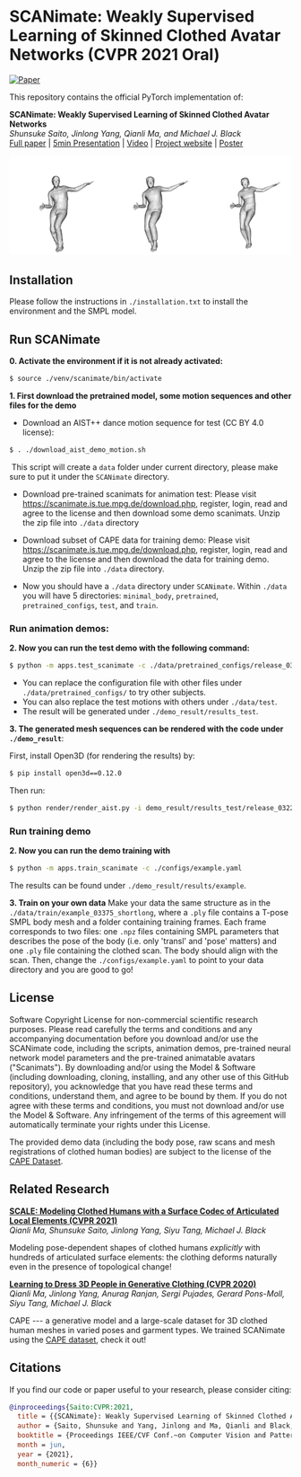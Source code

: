 # SCANimate: Weakly Supervised Learning of Skinned Clothed Avatar Networks (CVPR 2021 Oral)

[![Paper](https://img.shields.io/badge/arXiv-Paper-b31b1b.svg)](https://arxiv.org/pdf/2104.03313)

This repository contains the official PyTorch implementation of:

**SCANimate: Weakly Supervised Learning of Skinned Clothed Avatar Networks** <br>*Shunsuke Saito, Jinlong Yang, Qianli Ma, and Michael J. Black* <br>[Full paper](https://arxiv.org/pdf/2104.03313.pdf) | [5min Presentation](https://youtu.be/EeNFvmNuuog) | [Video](https://youtu.be/ohavL55Oznw) | [Project website](https://scanimate.is.tue.mpg.de/) | [Poster](https://scanimate.is.tue.mpg.de/media/upload/poster/CVPR_poster_SCANimate.pdf)

![](teaser/aist_0.gif)


## Installation
Please follow the instructions in `./installation.txt` to install the environment and the SMPL model.

## Run SCANimate
**0. Activate the environment if it is not already activated:**
```sh
$ source ./venv/scanimate/bin/activate
```

**1. First download the pretrained model, some motion sequences and other files for the demo**

- Download an AIST++ dance motion sequence for test (CC BY 4.0 license):

```sh
$ . ./download_aist_demo_motion.sh
```
​		This script will create a `data` folder under current directory, please make sure to put it under the `SCANimate` directory.

- Download pre-trained scanimats for animation test:
  Please visit https://scanimate.is.tue.mpg.de/download.php, register, login, read and agree to the license and then download some demo scanimats.
  Unzip the zip file into `./data` directory

- Download subset of CAPE data for training demo:
  Please visit https://scanimate.is.tue.mpg.de/download.php, register, login, read and agree to the license and then download the data for training demo.
  Unzip the zip file into `./data` directory.

- Now you should have a `./data` directory under `SCANimate`. Within `./data` you will have 5 directories: `minimal_body`, `pretrained`, `pretrained_configs`, `test`, and `train`.


### Run animation demos:
**2. Now you can run the test demo with the following command:**

```sh
$ python -m apps.test_scanimate -c ./data/pretrained_configs/release_03223_shortlong.yaml -t ./data/test/gLO_sBM_cAll_d14_mLO1_ch05
```
- You can replace the configuration file with other files under `./data/pretrained_configs/` to try other subjects.
- You can also replace the test motions with others under `./data/test`.
- The result will be generated under `./demo_result/results_test`.

**3. The generated mesh sequences can be rendered with the code under `./demo_result`**:

First, install Open3D (for rendering the results) by:

```sh
$ pip install open3d==0.12.0
```

Then run:

```sh
$ python render/render_aist.py -i demo_result/results_test/release_03223_shortlong_test_gLO_sBM_cAll_d14_mLO1_ch05/ -o demo_result
```
### Run training demo
**2. Now you can run the demo training with**
```sh
$ python -m apps.train_scanimate -c ./configs/example.yaml
```
The results can be found under `./demo_result/results/example`.

**3. Train on your own data**
Make your data the same structure as in the `./data/train/example_03375_shortlong`, where a `.ply` file contains a T-pose SMPL body mesh and a folder containing training frames.
Each frame corresponds to two files: one `.npz` files containing SMPL parameters that describes the pose of the body (i.e. only 'transl' and 'pose' matters) and one `.ply` file containing the clothed scan. The body should align with the scan.
Then, change the `./configs/example.yaml` to point to your data directory and you are good to go!

## License
Software Copyright License for non-commercial scientific research purposes. Please read carefully the terms and conditions and any accompanying documentation before you download and/or use the SCANimate code, including the scripts, animation demos, pre-trained neural network model parameters and the pre-trained animatable avatars ("Scanimats"). By downloading and/or using the Model & Software (including downloading, cloning, installing, and any other use of this GitHub repository), you acknowledge that you have read these terms and conditions, understand them, and agree to be bound by them. If you do not agree with these terms and conditions, you must not download and/or use the Model & Software. Any infringement of the terms of this agreement will automatically terminate your rights under this License.

The provided demo data (including the body pose, raw scans and mesh registrations of clothed human bodies) are subject to the license of the [CAPE Dataset](https://cape.is.tue.mpg.de/).

## Related Research
**[SCALE: Modeling Clothed Humans with a Surface Codec of Articulated Local Elements (CVPR 2021)](https://qianlim.github.io/SCALE)**<br>
*Qianli Ma, Shunsuke Saito, Jinlong Yang, Siyu Tang, Michael J. Black*

Modeling pose-dependent shapes of clothed humans *explicitly* with hundreds of articulated surface elements: the clothing deforms naturally even in the presence of topological change!

**[Learning to Dress 3D People in Generative Clothing (CVPR 2020)](https://cape.is.tue.mpg.de/)**<br>
*Qianli Ma, Jinlong Yang, Anurag Ranjan, Sergi Pujades, Gerard Pons-Moll, Siyu Tang, Michael J. Black*

CAPE --- a generative model and a large-scale dataset for 3D clothed human meshes in varied poses and garment types. 
We trained SCANimate using the [CAPE dataset](https://cape.is.tue.mpg.de/dataset), check it out!


## Citations
If you find our code or paper useful to your research, please consider citing:

```bibtex
@inproceedings{Saito:CVPR:2021,
  title = {{SCANimate}: Weakly Supervised Learning of Skinned Clothed Avatar Networks},
  author = {Saito, Shunsuke and Yang, Jinlong and Ma, Qianli and Black, Michael J.},
  booktitle = {Proceedings IEEE/CVF Conf.~on Computer Vision and Pattern Recognition (CVPR)},
  month = jun,
  year = {2021},
  month_numeric = {6}}
```



